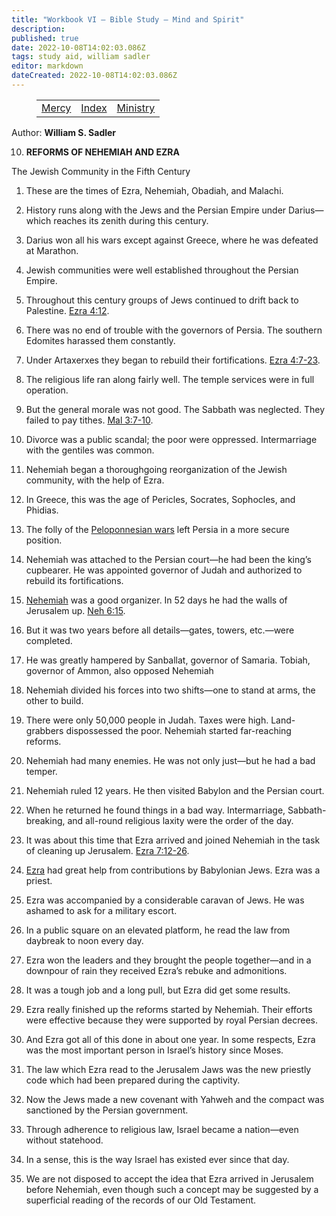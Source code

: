 ```yaml
---
title: "Workbook VI — Bible Study — Mind and Spirit"
description: 
published: true
date: 2022-10-08T14:02:03.086Z
tags: study aid, william sadler
editor: markdown
dateCreated: 2022-10-08T14:02:03.086Z
---
```


<figure class="table chapter-navigator">
	<table>
		<tbody>
		<tr>
			<td><a href="/en/William_S_Sadler/Workbook_6_Bible_Study/Mercy">Mercy</a></td>
			<td><a href="/en/William_S_Sadler/Workbook_6_Bible_Study/Index">Index</a></td>
			<td><a href="/en/William_S_Sadler/Workbook_6_Bible_Study/Ministry">Ministry</a></td>
		</tr>
		</tbody>
	</table>
</figure>

Author: **William S. Sadler**


10. **REFORMS OF NEHEMIAH AND EZRA**

The Jewish Community in the Fifth Century

1. These are the times of Ezra, Nehemiah, Obadiah, and Malachi.

2. History runs along with the Jews and the Persian Empire under Darius— which reaches its zenith during this century.

3. Darius won all his wars except against Greece, where he was defeated at Marathon.

4. Jewish communities were well established throughout the Persian Empire.

5. Throughout this century groups of Jews continued to drift back to Palestine. [Ezra 4:12](/en/Bible/Ezra/4#v12).

6. There was no end of trouble with the governors of Persia. The southern Edomites harassed them constantly.

7. Under Artaxerxes they began to rebuild their fortifications. [Ezra 4:7-23](/en/Bible/Ezra/4#v7).

8. The religious life ran along fairly well. The temple services were in full operation.

9. But the general morale was not good. The Sabbath was neglected. They failed to pay tithes. [Mal 3:7-10](/en/Bible/Malachi/3#v7).

10. Divorce was a public scandal; the poor were oppressed. Intermarriage with the gentiles was common.

11. Nehemiah began a thoroughgoing reorganization of the Jewish community, with the help of Ezra.

12. In Greece, this was the age of Pericles, Socrates, Sophocles, and Phidias.

13. The folly of the [Peloponnesian wars](https://en.wikipedia.org/wiki/Peloponnesian_War) left Persia in a more secure position.

14. Nehemiah was attached to the Persian court—he had been the king’s cupbearer. He was appointed governor of Judah and authorized to rebuild its fortifications.

15. [Nehemiah](https://en.wikipedia.org/wiki/Nehemiah) was a good organizer. In 52 days he had the walls of Jerusalem up. [Neh 6:15](/en/Bible/Nehemiah/6#v15).

16. But it was two years before all details—gates, towers, etc.—were completed.

17. He was greatly hampered by Sanballat, governor of Samaria. Tobiah, governor of Ammon, also opposed Nehemiah

18. Nehemiah divided his forces into two shifts—one to stand at arms, the other to build.

19. There were only 50,000 people in Judah. Taxes were high. Land-grabbers dispossessed the poor. Nehemiah started far-reaching reforms.

20. Nehemiah had many enemies. He was not only just—but he had a bad temper.

21. Nehemiah ruled 12 years. He then visited Babylon and the Persian court.

22. When he returned he found things in a bad way. Intermarriage, Sabbath-breaking, and all-round religious laxity were the order of the day.

23. It was about this time that Ezra arrived and joined Nehemiah in the task of cleaning up Jerusalem. [Ezra 7:12-26](/en/Bible/Ezra/7#v12).

24. [Ezra](https://en.wikipedia.org/wiki/Book_of_Ezra) had great help from contributions by Babylonian Jews. Ezra was a priest.

25. Ezra was accompanied by a considerable caravan of Jews. He was ashamed to ask for a military escort.

26. In a public square on an elevated platform, he read the law from daybreak to noon every day.

27. Ezra won the leaders and they brought the people together—and in a downpour of rain they received Ezra’s rebuke and admonitions.

28. It was a tough job and a long pull, but Ezra did get some results.

29. Ezra really finished up the reforms started by Nehemiah. Their efforts were effective because they were supported by royal Persian decrees.

30. And Ezra got all of this done in about one year. In some respects, Ezra was the most important person in Israel’s history since Moses.

31. The law which Ezra read to the Jerusalem Jaws was the new priestly code which had been prepared during the captivity.

32. Now the Jews made a new covenant with Yahweh and the compact was sanctioned by the Persian government.

33. Through adherence to religious law, Israel became a nation—even without statehood.

34. In a sense, this is the way Israel has existed ever since that day.

35. We are not disposed to accept the idea that Ezra arrived in Jerusalem before Nehemiah, even though such a concept may be suggested by a superficial reading of the records of our Old Testament.


<br>

